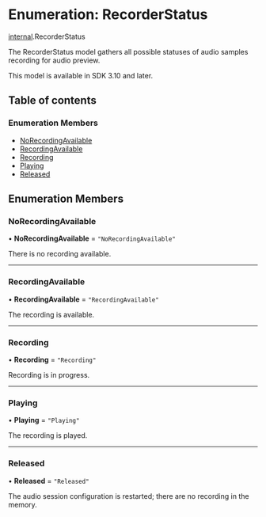 # Enumeration: RecorderStatus

[internal](../modules/internal.md).RecorderStatus

The RecorderStatus model gathers all possible statuses of audio samples recording for audio preview.

This model is available in SDK 3.10 and later.

## Table of contents

### Enumeration Members

- [NoRecordingAvailable](internal.RecorderStatus.md#norecordingavailable)
- [RecordingAvailable](internal.RecorderStatus.md#recordingavailable)
- [Recording](internal.RecorderStatus.md#recording)
- [Playing](internal.RecorderStatus.md#playing)
- [Released](internal.RecorderStatus.md#released)

## Enumeration Members

### NoRecordingAvailable

• **NoRecordingAvailable** = ``"NoRecordingAvailable"``

There is no recording available.

___

### RecordingAvailable

• **RecordingAvailable** = ``"RecordingAvailable"``

The recording is available.

___

### Recording

• **Recording** = ``"Recording"``

Recording is in progress.

___

### Playing

• **Playing** = ``"Playing"``

The recording is played.

___

### Released

• **Released** = ``"Released"``

The audio session configuration is restarted; there are no recording in the memory.
